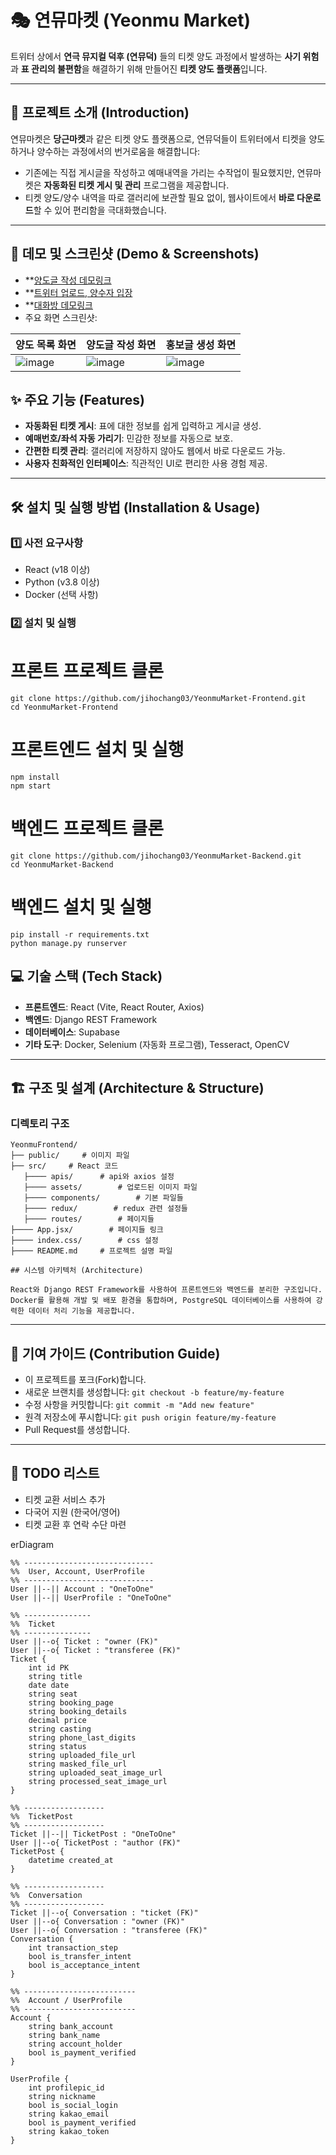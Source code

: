 

# 🎭 연뮤마켓 (Yeonmu Market)

트위터 상에서 **연극 뮤지컬 덕후 (연뮤덕)** 들의 티켓 양도 과정에서 발생하는 **사기 위험**과 **표 관리의 불편함**을 해결하기 위해 만들어진 **티켓 양도 플랫폼**입니다.

---

## 🚀 프로젝트 소개 (Introduction)

연뮤마켓은 **당근마켓**과 같은 티켓 양도 플랫폼으로, 연뮤덕들이 트위터에서 티켓을 양도하거나 양수하는 과정에서의 번거로움을 해결합니다:

- 기존에는 직접 게시글을 작성하고 예매내역을 가리는 수작업이 필요했지만, 연뮤마켓은 **자동화된 티켓 게시 및 관리** 프로그램을 제공합니다.
- 티켓 양도/양수 내역을 따로 갤러리에 보관할 필요 없이, 웹사이트에서 **바로 다운로드**할 수 있어 편리함을 극대화했습니다.

---

## 🎥 데모 및 스크린샷 (Demo & Screenshots)
- **[양도글 작성 데모링크](https://youtube.com/shorts/5oPlUcXqPPM?si=rt8FjYRfYFzxKpZI)
- **[트위터 업로드, 양수자 입장](https://youtube.com/shorts/nXQuASiIb5E?si=nTfBpq9vfwRz1XpK)
- **[대화방 데모링크](https://www.youtube.com/watch?v=tJMxwJh0zEk)
- 주요 화면 스크린샷:

| **양도 목록 화면**               | **양도글 작성 화면**          | **홍보글 생성 화면**         |
|---------------------------------|-----------------------------|-----------------------------|
| ![image](https://github.com/user-attachments/assets/174d0175-c072-49ea-9e4c-3b997d478984) | ![image](https://github.com/user-attachments/assets/b1df8c92-1dbc-4bc4-b871-b21c7364cce6) | ![image](https://github.com/user-attachments/assets/44b2e527-70a6-463e-96a7-1eb805bde715) |


## ✨ 주요 기능 (Features)

- **자동화된 티켓 게시**: 표에 대한 정보를 쉽게 입력하고 게시글 생성.
- **예매번호/좌석 자동 가리기**: 민감한 정보를 자동으로 보호.
- **간편한 티켓 관리**: 갤러리에 저장하지 않아도 웹에서 바로 다운로드 가능.
- **사용자 친화적인 인터페이스**: 직관적인 UI로 편리한 사용 경험 제공.

---

## 🛠️ 설치 및 실행 방법 (Installation & Usage)

### 1️⃣ 사전 요구사항
- React (v18 이상)
- Python (v3.8 이상)
- Docker (선택 사항)

### 2️⃣ 설치 및 실행
# 프론트 프로젝트 클론
`git clone https://github.com/jihochang03/YeonmuMarket-Frontend.git`  
`cd YeonmuMarket-Frontend`

# 프론트엔드 설치 및 실행 
`npm install`  
`npm start`

# 백엔드 프로젝트 클론
`git clone https://github.com/jihochang03/YeonmuMarket-Backend.git`  
`cd YeonmuMarket-Backend`

# 백엔드 설치 및 실행
`pip install -r requirements.txt`  
`python manage.py runserver`

## 💻 기술 스택 (Tech Stack)
- **프론트엔드**: React (Vite, React Router, Axios)
- **백엔드**: Django REST Framework
- **데이터베이스**: Supabase
- **기타 도구**: Docker, Selenium (자동화 프로그램), Tesseract, OpenCV

---

## 🏗️ 구조 및 설계 (Architecture & Structure)

### 디렉토리 구조
```plaintext
YeonmuFrontend/
├── public/     # 이미지 파일
├── src/     # React 코드
   ├──── apis/      # api와 axios 설정
   ├──── assets/        # 업로드된 이미지 파일
   ├──── components/        # 기본 파일들
   ├──── redux/        # redux 관련 설정들
   ├──── routes/        # 페이지들
├──── App.jsx/        # 페이지들 링크
├──── index.css/        # css 설정
├──── README.md     # 프로젝트 설명 파일

## 시스템 아키텍처 (Architecture)

React와 Django REST Framework를 사용하여 프론트엔드와 백엔드를 분리한 구조입니다.  
Docker를 활용해 개발 및 배포 환경을 통합하며, PostgreSQL 데이터베이스를 사용하여 강력한 데이터 처리 기능을 제공합니다.
```
---

## 🤝 기여 가이드 (Contribution Guide)

- 이 프로젝트를 포크(Fork)합니다.
- 새로운 브랜치를 생성합니다:
   `git checkout -b feature/my-feature`
- 수정 사항을 커밋합니다:
`git commit -m "Add new feature"`
- 원격 저장소에 푸시합니다:
`git push origin feature/my-feature`
- Pull Request를 생성합니다.

---

## 📝 TODO 리스트
- 티켓 교환 서비스 추가
- 다국어 지원 (한국어/영어)
- 티켓 교환 후 연락 수단 마련


erDiagram

    %% -----------------------------
    %%  User, Account, UserProfile
    %% -----------------------------
    User ||--|| Account : "OneToOne"
    User ||--|| UserProfile : "OneToOne"

    %% ---------------
    %%  Ticket
    %% ---------------
    User ||--o{ Ticket : "owner (FK)"
    User ||--o{ Ticket : "transferee (FK)"
    Ticket {
        int id PK
        string title
        date date
        string seat
        string booking_page
        string booking_details
        decimal price
        string casting
        string phone_last_digits
        string status
        string uploaded_file_url
        string masked_file_url
        string uploaded_seat_image_url
        string processed_seat_image_url
    }

    %% ------------------
    %%  TicketPost
    %% ------------------
    Ticket ||--|| TicketPost : "OneToOne"
    User ||--o{ TicketPost : "author (FK)"
    TicketPost {
        datetime created_at
    }

    %% ------------------
    %%  Conversation
    %% ------------------
    Ticket ||--o{ Conversation : "ticket (FK)"
    User ||--o{ Conversation : "owner (FK)"
    User ||--o{ Conversation : "transferee (FK)"
    Conversation {
        int transaction_step
        bool is_transfer_intent
        bool is_acceptance_intent
    }

    %% -------------------------
    %%  Account / UserProfile
    %% -------------------------
    Account {
        string bank_account
        string bank_name
        string account_holder
        bool is_payment_verified
    }

    UserProfile {
        int profilepic_id
        string nickname
        bool is_social_login
        string kakao_email
        bool is_payment_verified
        string kakao_token
    }


